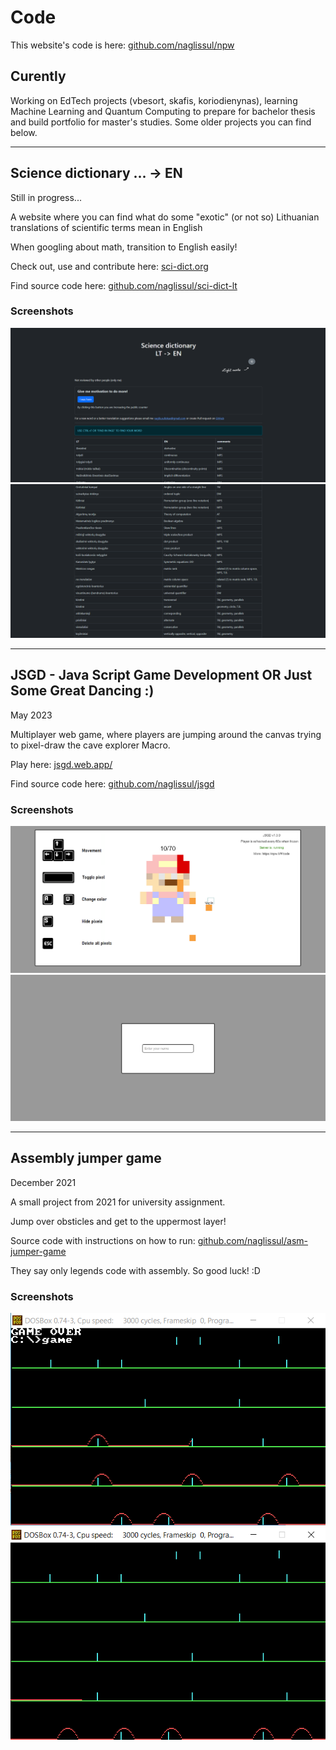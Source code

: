 # Code

This website's code is here: [github.com/naglissul/npw](https://github.com/naglissul/npw)

## Curently

Working on EdTech projects (vbesort, skafis, koriodienynas), learning Machine Learning and Quantum Computing to prepare for bachelor thesis and build portfolio for master's studies. Some older projects you can find below.

---

## Science dictionary ... -> EN

Still in progress...

A website where you can find what do some "exotic" (or not so) Lithuanian translations of scientific terms mean in English

When googling about math, transition to English easily!

Check out, use and contribute here: [sci-dict.org](https://www.sci-dict.org)

Find source code here: [github.com/naglissul/sci-dict-lt](https://github.com/naglissul/sci-dict-lt)

### Screenshots
![scidict screenshot 1](../../assets/scidict-ss1.png)
![scidict screenshot 2](../../assets/scidict-ss2.png)

---

## JSGD - Java Script Game Development OR Just Some Great Dancing :)

May 2023

Multiplayer web game, where players are jumping around the canvas trying to pixel-draw the cave explorer Macro.

Play here: [jsgd.web.app/](https://jsgd.web.app/)

Find source code here: [github.com/naglissul/jsgd](https://github.com/naglissul/jsgd)

### Screenshots 

![jsgd screenshot 1](../../assets/jsgd-ss1.png)
![jsgd screenshot 2](../../assets/jsgd-ss2.png)

---

## Assembly jumper game

December 2021

A small project from 2021 for university assignment.

Jump over obsticles and get to the uppermost layer!

Source code with instructions on how to run: [github.com/naglissul/asm-jumper-game](https://github.com/naglissul/asm-jumper-game)

They say only legends code with assembly. So good luck! :D

### Screenshots

![Assembly jumper game screenshot 1](../../assets/asm-ss1.png)
![Assembly jumper game screenshot 2](../../assets/asm-ss2.png)


